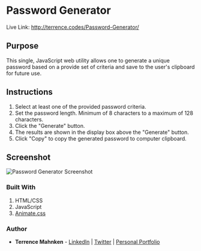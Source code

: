 # Password Generator
Live Link: http://terrence.codes/Password-Generator/

## Purpose
This single, JavaScript web utility allows one to generate a unique password based on a provide set of criteria and save to the user's clipboard for future use.  

## Instructions  
1. Select at least one of the provided password criteria.  
2. Set the password length. Minimum of 8 characters to a maximum of 128 characters.  
3. Click the "Generate" button.
4. The results are shown in the display box above the "Generate" button.
5. Click "Copy" to copy the generated password to computer clipboard.

## Screenshot
![Password Generator Screenshot](../media/screenshot.png?raw=true)

### Built With
1. HTML/CSS
2. JavaScript
3. [Animate.css](https://daneden.github.io/animate.css/)

### Author
* **Terrence Mahnken** - [LinkedIn](https://www.linkedin.com/in/terrencemahnken/) | [Twitter](https://twitter.com/TerrenceMahnken) | [Personal Portfolio](https://terrence.codes)